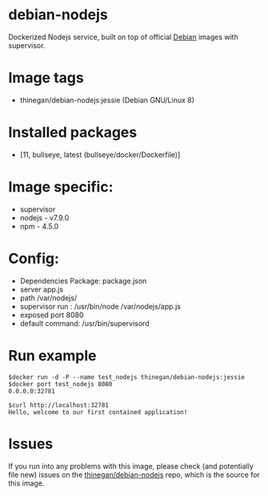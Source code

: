 # debian-nodejs
Dockerized Nodejs service, built on top of official [Debian](https://hub.docker.com/_/debian/) images with supervisor.

# Image tags
* thinegan/debian-nodejs:jessie (Debian GNU/Linux 8)

# Installed packages
* [11, bullseye, latest (bullseye/docker/Dockerfile)]

# Image specific:
* supervisor
* nodejs - v7.9.0
* npm - 4.5.0

# Config:
* Dependencies Package: package.json
* server app.js
* path /var/nodejs/
* supervisor run : /usr/bin/node /var/nodejs/app.js
* exposed port 8080
* default command: /usr/bin/supervisord

# Run example
```console
$docker run -d -P --name test_nodejs thinegan/debian-nodejs:jessie
$docker port test_nodejs 8080
0.0.0.0:32781

$curl http://localhost:32781
Hello, welcome to our first contained application!
```

# Issues
If you run into any problems with this image, please check (and potentially file new) issues on the [thinegan/debian-nodejs](https://github.com/thinegan/debian-nodejs) repo, which is the source for this image.

